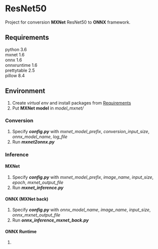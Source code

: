 # ResNet50
Project for conversion **MXNet** ResNet50 to **ONNX** framework.

## Requirements
python 3.6 \
mxnet 1.6 \
onnx 1.6 \
onnxruntime 1.6 \
prettytable 2.5 \
pillow 8.4 

## Environment 
1. Create _virtual env_ and install packages from [Requirements](#Requirements)
2. Put **MXNet model** in _model_mxnet/_

### Conversion
1. Specify **_config.py_** with _mxnet_model_prefix_, _conversion_input_size_, _onnx_model_name_, _log_file_
2. Run **_mxnet2onnx.py_**

### Inference
#### MXNet
1. Specify **_config.py_** with _mxnet_model_prefix_, _image_name_, _input_size_, _epoch_, _mxnet_output_file_
2. Run **_mxnet_inference.py_**

#### ONNX (MXNet back)
1. Specify **_config.py_** with _onnx_model_name_, _image_name_, _input_size_, _onnx_mxnet_output_file_
2. Run **_onnx_inference_mxnet_back.py_**

#### ONNX Runtime
1.
